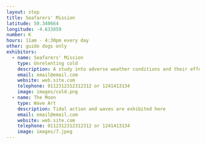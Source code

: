 ```yaml
---
layout: stop
title: Seafarers' Mission
latitude: 50.340664
longitude: -4.633859
number: K
hours: 11am - 4:30pm every day
other: guide dogs only
exhibitors: 
  - name: Seafarers' Mission
    type: Unrelenting cold
    description: A study into adverse weather conditions and their effect on the human constitution
    email: email@email.com
    website: web.site.com
    telephone: 0112312312312312 or 1241413134
    image: images/cold.png
  - name: The Moon
    type: Wave Art
    description: Tidal action and waves are exhibited here
    email: email@email.com
    website: web.site.com
    telephone: 0112312312312312 or 1241413134
    image: images/7.jpeg
---
```

